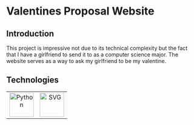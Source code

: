# Valentines Proposal Website

## Introduction

This project is impressive not due to its technical complexity but the fact that I have a girlfriend to send it to as a computer science major. The website serves as a way to ask my girlfriend to be my valentine.

## Technologies

<table>
 <tr>
   <td align="center">
     <img src="https://raw.githubusercontent.com/vigneshsaravanakumar404/skill-icons/main/icons/JavaScript.svg" width="64" height="64" alt="Python">
   </td>
   <td align="center">
     <img src="https://raw.githubusercontent.com/vigneshsaravanakumar404/skill-icons/refs/heads/main/icons/React-Dark.svg" width="64" height="64" alt="SVG">
   </td>
 </tr>
</table>
